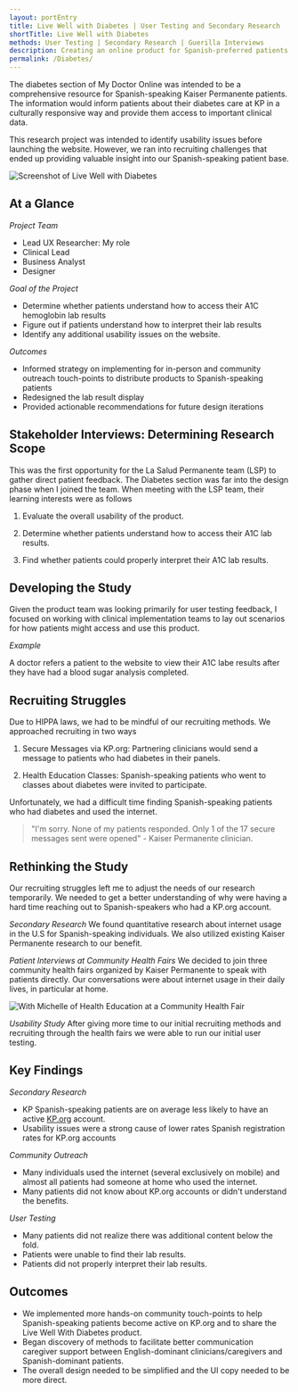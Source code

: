 ```yaml
---
layout: portEntry
title: Live Well with Diabetes | User Testing and Secondary Research
shortTitle: Live Well with Diabetes
methods: User Testing | Secondary Research | Guerilla Interviews
description: Creating an online product for Spanish-preferred patients comes with its own sets of needs and challenges that often are unpredictable. What initially started as a user testing project led to deep dive of literature and data analysis. This gave us a better understanding of the challenges we would face prior to the "Live well with Diabetes" product launch.
permalink: /Diabetes/
---
```

The diabetes section of My Doctor Online was intended to be a comprehensive resource for Spanish-speaking Kaiser Permanente patients. The information would inform patients about their diabetes care at KP in a culturally responsive way and provide them access to important clinical data.

This research project was intended to identify usability issues before launching the website. However, we ran into recruiting challenges that ended up providing valuable insight into our Spanish-speaking patient base.

![Screenshot of Live Well with Diabetes]({{site.url}}/images/projects/Diabetes/DiabetesScreen.png)


## At a Glance

*Project Team*
- Lead UX Researcher: My role
- Clinical Lead
- Business Analyst
- Designer

*Goal of the Project*

- Determine whether patients understand how to access their A1C hemoglobin lab results
- Figure out if patients understand how to interpret their lab results
- Identify any additional usability issues on the website.

*Outcomes*

- Informed strategy on implementing for in-person and community outreach touch-points to distribute products to Spanish-speaking patients
- Redesigned the lab result display
- Provided actionable recommendations for future design iterations

## Stakeholder Interviews: Determining Research Scope

This was the first opportunity for the La Salud Permanente team (LSP) to gather direct patient feedback. The Diabetes section was far into the design phase when I joined the team. When meeting with the LSP team, their learning interests were as follows

1. Evaluate the overall usability of the product.

2. Determine whether patients understand how to access their A1C lab results.

3. Find whether patients could properly interpret their A1C lab results.

## Developing the Study

Given the product team was looking primarily for user testing feedback, I focused on working with clinical implementation teams to lay out scenarios for how patients might access and use this product.

*Example*

A doctor refers a patient to the website to view their A1C labe results after they have had a blood sugar analysis completed.

## Recruiting Struggles

Due to HIPPA laws, we had to be mindful of our recruiting methods. We approached recruiting in two ways

1. Secure Messages via KP.org: Partnering clinicians would send a message to patients who had diabetes in their panels.

2. Health Education Classes: Spanish-speaking patients who went to classes about diabetes were invited to participate.

Unfortunately, we had a difficult time finding Spanish-speaking patients who had diabetes and used the internet.

> "I'm sorry. None of my patients responded. Only 1 of the 17 secure messages sent were opened" - Kaiser
> Permanente clinician.

## Rethinking the Study
Our recruiting struggles left me to adjust the needs of our research temporarily. We needed to get a better understanding of why were having a hard time reaching out to Spanish-speakers who had a KP.org account.

*Secondary Research* We found quantitative research about internet usage in the U.S for Spanish-speaking individuals.
We also utilized existing Kaiser Permanente research to our benefit.

*Patient Interviews at Community Health Fairs* We decided to join three community health fairs organized by Kaiser Permanente to speak with patients directly. Our conversations were about internet usage in their daily lives, in particular at home.

![With Michelle of Health Education at a Community Health Fair]({{site.url}}/images/projects/Diabetes/fieldwork.jpg)

*Usability Study* After giving more time to our initial recruiting methods and recruiting through the health fairs we were able to run our initial user testing.

## Key Findings

*Secondary Research*
- KP Spanish-speaking patients are on average less likely to have an active [KP.org](http://kp.org) account.
- Usability issues were a strong cause of lower rates Spanish registration rates for KP.org accounts

*Community Outreach*
- Many individuals used the internet (several exclusively on mobile) and almost all patients had someone at home who used the internet.
- Many patients did not know about KP.org accounts or didn't understand the benefits.

*User Testing*
- Many patients did not realize there was additional content below the fold.
- Patients were unable to find their lab results.
- Patients did not properly interpret their lab results.

## Outcomes
- We implemented more hands-on community touch-points to help Spanish-speaking patients become active on KP.org and to share the Live Well With Diabetes product.
- Began discovery of methods to facilitate better communication caregiver support between English-dominant clinicians/caregivers and Spanish-dominant patients.
- The overall design needed to be simplified and the UI copy needed to be more direct.
